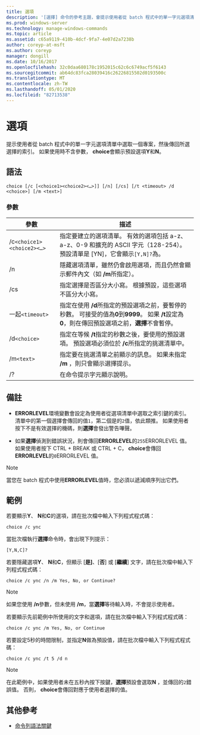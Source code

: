 ```yaml
---
title: 選項
description: '[選擇] 命令的參考主題，會提示使用者從 batch 程式中的單一字元選項清單中選取一個專案，然後傳回所選選擇的索引。'
ms.prod: windows-server
ms.technology: manage-windows-commands
ms.topic: article
ms.assetid: c65a9119-410b-4dcf-9fa7-4e07d2a7238b
author: coreyp-at-msft
ms.author: coreyp
manager: dongill
ms.date: 10/16/2017
ms.openlocfilehash: 32c0daa680178c1952015c62c6c6749acf5f6143
ms.sourcegitcommit: ab64dc83fca28039416c26226815502d0193500c
ms.translationtype: MT
ms.contentlocale: zh-TW
ms.lasthandoff: 05/01/2020
ms.locfileid: "82713538"
---
```

# <a name="choice"></a>選項

提示使用者從 batch 程式中的單一字元選項清單中選取一個專案，然後傳回所選選擇的索引。 如果使用時不含參數， **choice**會顯示預設選項**Y**和**N**。

## <a name="syntax"></a>語法

```
choice [/c [<choice1><choice2><…>]] [/n] [/cs] [/t <timeout> /d <choice>] [/m <text>]
```

### <a name="parameters"></a>參數

| 參數 | 描述 |
| --------- | ----------- |
| /c`<choice1><choice2><…>` | 指定要建立的選項清單。 有效的選項包括 a-z、a-z、0-9 和擴充的 ASCII 字元（128-254）。 預設清單是 [YN]，它會顯示`[Y,N]?`為。 |
| /n | 隱藏選項清單，雖然仍會啟用選項，而且仍然會顯示郵件內文（如 **/m**所指定）。 |
| /cs | 指定選擇是否區分大小寫。 根據預設，這些選項不區分大小寫。 |
| 一起`<timeout>` | 指定在使用 **/d**所指定的預設選項之前，要暫停的秒數。 可接受的值為**0**到**9999**。 如果 **/t**設定為**0**，則在傳回預設選項之前，**選擇**不會暫停。 |
| /d`<choice>` | 指定在等候 **/t**指定的秒數之後，要使用的預設選項。 預設選項必須位於 **/c**所指定的挑選清單中。 |
| /m`<text>` | 指定要在挑選清單之前顯示的訊息。 如果未指定 **/m** ，則只會顯示選擇提示。 |
| /? | 在命令提示字元顯示說明。 |

## <a name="remarks"></a>備註

- **ERRORLEVEL**環境變數會設定為使用者從選項清單中選取之索引鍵的索引。 清單中的第一個選擇會傳回的值`1`，第二個是的`2`值，依此類推。 如果使用者按下不是有效選擇的機碼，則**選擇**會發出警告嗶聲。 

- 如果**選擇**偵測到錯誤狀況，則會傳回**ERRORLEVEL**的`255`ERRORLEVEL 值。 如果使用者按下 CTRL + BREAK 或 CTRL + C， **choice**會傳回**ERRORLEVEL**的`0`ERRORLEVEL 值。

> [!NOTE]
> 當您在 batch 程式中使用**ERRORLEVEL**值時，您必須以遞減順序列出它們。

## <a name="examples"></a>範例

若要顯示**Y**、 **N**和**C**的選項，請在批次檔中輸入下列程式程式碼：

```
choice /c ync
```

當批次檔執行**選擇**命令時，會出現下列提示：

```
[Y,N,C]?
```

若要隱藏選項**Y**、 **N**和**C**，但顯示 [**是]**、[**否**] 或 [**繼續**] 文字，請在批次檔中輸入下列程式程式碼：

```
choice /c ync /n /m Yes, No, or Continue?
```

> [!NOTE]
> 如果您使用 **/n**參數，但未使用 **/m**，當**選擇**等待輸入時，不會提示使用者。

若要顯示先前範例中所使用的文字和選項，請在批次檔中輸入下列程式程式碼：

```
choice /c ync /m Yes, No, or Continue
```

若要設定5秒的時間限制，並指定**N**做為預設值，請在批次檔中輸入下列程式程式碼：

```
choice /c ync /t 5 /d n
```

> [!NOTE]
> 在此範例中，如果使用者未在五秒內按下按鍵，**選擇**預設會選取**N** ，並傳回的`2`錯誤值。 否則， **choice**會傳回對應于使用者選擇的值。

## <a name="additional-references"></a>其他參考

- [命令列語法關鍵](command-line-syntax-key.md)
